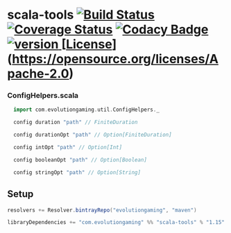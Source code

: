 # scala-tools [![Build Status](https://travis-ci.org/evolution-gaming/scala-tools.svg)](https://travis-ci.org/evolution-gaming/scala-tools) [![Coverage Status](https://coveralls.io/repos/evolution-gaming/scala-tools/badge.svg)](https://coveralls.io/r/evolution-gaming/scala-tools) [![Codacy Badge](https://api.codacy.com/project/badge/Grade/40726a1197d14196b34560902a8aea3e)](https://www.codacy.com/app/evolution-gaming/scala-tools?utm_source=github.com&amp;utm_medium=referral&amp;utm_content=evolution-gaming/scala-tools&amp;utm_campaign=Badge_Grade) [ ![version](https://api.bintray.com/packages/evolutiongaming/maven/scala-tools/images/download.svg) ](https://bintray.com/evolutiongaming/maven/scala-tools/_latestVersion) [[License](https://img.shields.io/badge/License-Apache%202.0-yellowgreen.svg)](https://opensource.org/licenses/Apache-2.0)

### ConfigHelpers.scala

```scala
  import com.evolutiongaming.util.ConfigHelpers._

  config duration "path" // FiniteDuration

  config durationOpt "path" // Option[FiniteDuration]

  config intOpt "path" // Option[Int]

  config booleanOpt "path" // Option[Boolean]

  config stringOpt "path" // Option[String]
```

## Setup

```scala
resolvers += Resolver.bintrayRepo("evolutiongaming", "maven")

libraryDependencies += "com.evolutiongaming" %% "scala-tools" % "1.15"
```
